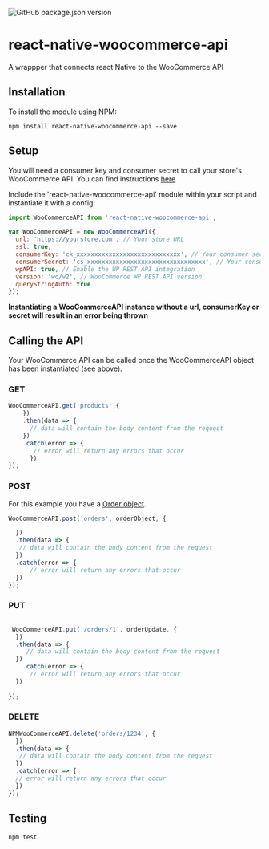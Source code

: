 ![GitHub package.json version](https://img.shields.io/github/package-json/v/techneplus/react-native-woocommerce-api.svg)
# react-native-woocommerce-api
A wrappper that connects react Native to the WooCommerce API

## Installation

To install the module using NPM:

```
npm install react-native-woocommerce-api --save
```

## Setup

You will need a consumer key and consumer secret to call your store's WooCommerce API. You can find instructions [here](https://docs.woocommerce.com/document/woocommerce-rest-api/)

Include the 'react-native-woocommerce-api' module within your script and instantiate it with a config:

```javascript
import WooCommerceAPI from 'react-native-woocommerce-api';

var WooCommerceAPI = new WooCommerceAPI({
  url: 'https://yourstore.com', // Your store URL
  ssl: true,
  consumerKey: 'ck_xxxxxxxxxxxxxxxxxxxxxxxxxxxxx', // Your consumer secret
  consumerSecret: 'cs_xxxxxxxxxxxxxxxxxxxxxxxxxxxxxxxxx', // Your consumer secret
  wpAPI: true, // Enable the WP REST API integration
  version: 'wc/v2', // WooCommerce WP REST API version
  queryStringAuth: true
});
```

**Instantiating a WooCommerceAPI instance without a url, consumerKey or secret will result in an error being thrown**

## Calling the API

Your WooCommerce API can be called once the WooCommerceAPI object has been instantiated (see above).

### GET

```javascript
WooCommerceAPI.get('products',{
    })
    .then(data => {
      // data will contain the body content from the request
    })
    .catch(error => {
       // error will return any errors that occur
      })
});
```

### POST

For this example you have a [Order object](http://woocommerce.github.io/woocommerce-rest-api-docs/#create-an-order).

```javascript
WooCommerceAPI.post('orders', orderObject, {

  })
  .then(data => {
   // data will contain the body content from the request
  })
  .catch(error => {
      // error will return any errors that occur
  })
});
```

### PUT

```javascript

 WooCommerceAPI.put('/orders/1', orderUpdate, {
  })
  .then(data => {
     // data will contain the body content from the request
  })
    .catch(error => {
      // error will return any errors that occur
  })
  
});
```

### DELETE

```javascript
NPMWooCommerceAPI.delete('orders/1234', {
  })
  .then(data => {
   // data will contain the body content from the request
  })
  .catch(error => {
  // error will return any errors that occur
  })
});
```

## Testing

```
npm test
```